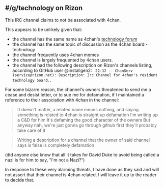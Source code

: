 ## #/g/technology on Rizon

This IRC channel claims to not be associated with 4chan.

This appears to be unlikely given that:
 * the channel has the same name as 4chan's 
   [technology forum](http://boards.4chan.org/g/)
 * the channel has the same topic of discussion as the 4chan board - technology
 * the channel frequently uses 4chan memes
 * the channel is largely frequented by 4chan users.
 * the channel had the following description on Rizon's channels listing,
 according to GitHub user @installgen2:
 ` 22:12 -- ChanServ (service@rizon.net): Description: Irc Channel for 4chan's resident technology board.`.

For some bizarre reason, the channel's owners threatened to send me a cease
and desist letter, or to sue me for defamation, if I maintained a reference
to their association with 4chan in the channel:

><witheld> It doesn't matter, a related name means nothing, and saying 
>something is related to 4chan is straight up defamation
><witheld> I'm writing up a C&D for him
><witheld> It's defaming the good character of the owners
><witheld> But anyway nah, we're just gonna go through github first
><witheld> they'll probably take care of it

><Uncled1023> Writing a description for a channel that the owner of said
 channel says is false is completely defamation

(did anyone else know that all it takes for David Duke to avoid being called
a nazi is for him to say, "I'm not a Nazi?")

In response to these very alarming threats, I have done as they said and
will not assert that their channel is 4chan related. I will leave it up to the
reader to decide that.
